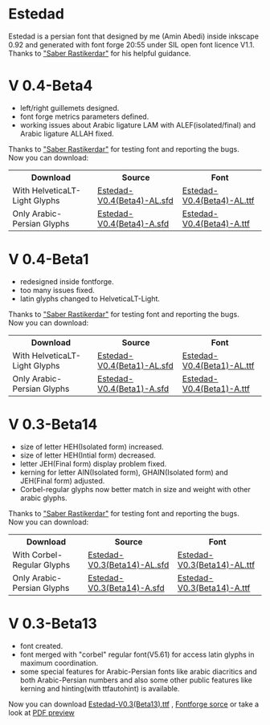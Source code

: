 # Estedad
Estedad is a persian font that designed by me (Amin Abedi) inside inkscape 0.92 and generated with font forge 20:55 under SIL open font licence V1.1.
Thanks to <a href="https://github.com/rastikerdar">"Saber Rastikerdar"</a> for his helpful guidance.

# V 0.4-Beta4
<ul>
<li>left/right guillemets designed.</li>
<li>font forge metrics parameters defined.</li>
<li>working issues about Arabic ligature LAM with ALEF(isolated/final) and Arabic ligature ALLAH fixed.</li>
</ul>
Thanks to <a href="https://github.com/rastikerdar">"Saber Rastikerdar"</a> for testing font and reporting the bugs.
<br />Now you can download:
<table>
 <tr>
    <th>Download</th>
    <th>Source</th>
    <th>Font</th>
    </tr>
  <tr>
    <td>With HelveticaLT-Light Glyphs</td>
    <td><a href="https://github.com/aminabedi68/Estedad/blob/master/V%200.4-Beta4/With%20HelveticaLT-Light%20Glyphs/Source">Estedad-V0.4(Beta4)-AL.sfd</a></td>
    <td><a href="https://github.com/aminabedi68/Estedad/blob/master/V%200.4-Beta4/With%20HelveticaLT-Light%20Glyphs/Font">Estedad-V0.4(Beta4)-AL.ttf</a></td>
</tr>
<tr>
    <td>Only Arabic-Persian Glyphs</td>
    <td><a href="https://github.com/aminabedi68/Estedad/blob/master/V%200.4-Beta4/Only%20Arabic-Persian%20Glyphs/Source">Estedad-V0.4(Beta4)-A.sfd</a></td>
    <td><a href="https://github.com/aminabedi68/Estedad/tree/master/V%200.4-Beta4/Only%20Arabic-Persian%20Glyphs/Font">Estedad-V0.4(Beta4)-A.ttf</a></td>
</tr>
</table>

# V 0.4-Beta1
<ul>
<li>redesigned inside fontforge.</li>
<li>too many issues fixed.</li>
<li>latin glyphs changed to HelveticaLT-Light.</li>
</ul>
Thanks to <a href="https://github.com/rastikerdar">"Saber Rastikerdar"</a> for testing font and reporting the bugs.
<br />Now you can download:
<table>
 <tr>
    <th>Download</th>
    <th>Source</th>
    <th>Font</th>
    </tr>
  <tr>
    <td>With HelveticaLT-Light Glyphs</td>
    <td><a href="https://github.com/aminabedi68/Estedad/blob/master/V%200.4-Beta1/With%20HelveticaLT-Light%20Glyphs/Source">Estedad-V0.4(Beta1)-AL.sfd</a></td>
    <td><a href="https://github.com/aminabedi68/Estedad/blob/master/V%200.4-Beta1/With%20HelveticaLT-Light%20Glyphs/Font">Estedad-V0.4(Beta1)-AL.ttf</a></td>
</tr>
<tr>
    <td>Only Arabic-Persian Glyphs</td>
    <td><a href="https://github.com/aminabedi68/Estedad/blob/master/V%200.4-Beta1/Only%20Arabic-Persian%20Glyphs/Source">Estedad-V0.4(Beta1)-A.sfd</a></td>
    <td><a href="https://github.com/aminabedi68/Estedad/blob/master/V%200.4-Beta1/Only%20Arabic-Persian%20Glyphs/Font">Estedad-V0.4(Beta1)-A.ttf</a></td>
</tr>
</table>

# V 0.3-Beta14
<ul>
<li>size of letter HEH(Isolated form) increased.</li>
<li>size of letter HEH(Intial form) decreased.</li>
<li>letter JEH(Final form) display problem fixed.</li>
<li>kerning for letter AIN(Isolated form), GHAIN(Isolated form) and JEH(Final form) adjusted.</li>
<li>Corbel-regular glyphs now better match in size and weight with other arabic glyphs.</li>
</ul>
Thanks to <a href="https://github.com/rastikerdar">"Saber Rastikerdar"</a> for testing font and reporting the bugs.
<br />Now you can download:
<table>
 <tr>
    <th>Download</th>
    <th>Source</th>
    <th>Font</th>
    </tr>
  <tr>
    <td>With Corbel-Regular Glyphs</td>
    <td><a href="https://github.com/aminabedi68/Estedad/blob/master/V%200.3-Beta14/With%20Corbel-Regular%20Glyphs/Source/Estedad-V0.3(Beta14)%20-AL.sfd">Estedad-V0.3(Beta14)-AL.sfd</a></td>
    <td><a href="https://github.com/aminabedi68/Estedad/blob/master/V%200.3-Beta14/With%20Corbel-Regular%20Glyphs/Font/Estedad-V0.3(Beta14)%20-AL.ttf">Estedad-V0.3(Beta14)-AL.ttf</a></td>
</tr>
<tr>
    <td>Only Arabic-Persian Glyphs</td>
    <td><a href="https://github.com/aminabedi68/Estedad/blob/master/V%200.3-Beta14/Only%20Arabic-Persian%20Glyphs/Source/Estedad-V0.3(Beta14)%20-A.sfd">Estedad-V0.3(Beta14)-A.sfd</a></td>
    <td><a href="https://github.com/aminabedi68/Estedad/blob/master/V%200.3-Beta14/Only%20Arabic-Persian%20Glyphs/Font/Estedad-V0.3(Beta14)%20-A.ttf">Estedad-V0.3(Beta14)-A.ttf</a></td>
</tr>
</table>

# V 0.3-Beta13
<ul>
<li>font created.</li>
<li>font merged with "corbel" regular font(V5.61) for access latin glyphs in maximum coordination.</li>
<li>some special features for Arabic-Persian fonts like arabic diacritics and both Arabic-Persian numbers and also some other public features like kerning and hinting(with ttfautohint) is available.</li>
</ul>
Now you can download <a href="https://github.com/aminabedi68/Estedad/blob/master/V%200.3-Beta13/Font/Estedad-V0.3(Beta13).ttf">Estedad-V0.3(Beta13).ttf</a> , <a href="https://github.com/aminabedi68/Estedad/blob/master/V%200.3-Beta13/Source/Estedad-V0.3(Beta13).sfd">Fontforge sorce</a> or take a look at <a href="https://github.com/aminabedi68/Estedad/blob/master/V%200.3-Beta13/Preview.pdf">PDF preview</a>




